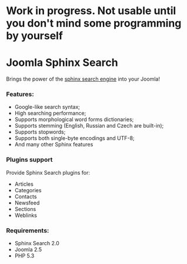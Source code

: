 # Work in progress. Not usable until you don't mind some programming by yourself
# Joomla Sphinx Search

Brings the power of the [sphinx search engine](htpp://sphinxsearch.com/) into your Joomla!

### Features:

 *   Google-like search syntax;
 *   High searching performance;
 *   Supports morphological word forms dictionaries;
 *   Supports stemming (English, Russian and Czech are built-in);
 *   Supports stopwords;
 *   Supports both single-byte encodings and UTF-8;
 *   And many other Sphinx features

### Plugins support

Provide Sphinx Search plugins  for:

 *   Articles
 *   Categories
 *   Contacts
 *   Newsfeed
 *   Sections
 *   Weblinks

### Requirements:

 *   Sphinx Search 2.0
 *   Joomla 2.5
 *   PHP 5.3
